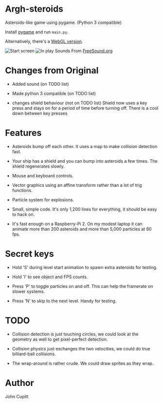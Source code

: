 # Argh-steroids

Asteroids-like game using pygame. 
(Python 3 compatible)

Install [pygame](http://pygame.org) and run `main.py`.

Alternatively, there's a [WebGL 
version](http://jcupitt.github.io/argh-steroids-webgl).

![Start screen](/screenshots/start_screen.png)
![In play](/screenshots/play.png)
Sounds From [FreeSound.org](https://www.freesound.org/)

# Changes from Original

* Added sound (on TODO list)

* Made python 3 compatible (on TODO list)

* changes shield behaviour (not on TODO list)
Shield now uses a key press and stays on for a period of time before turning off. There is a cool down between key presses

# Features

* Asteroids bump off each other. It uses a map to make collision detection
  fast.

* Your ship has a shield and you can bump into asteroids a few times. The
  shield regenerates slowly.

* Mouse and keyboard controls.

* Vector graphics using an affine transform rather than a lot of trig
  functions. 

* Particle system for explosions.

* Small, simple code. It's only 1,200 lines for everything, it should be easy 
  to hack on.

* It's fast enough on a Raspberry-Pi 2. On my modest laptop it can animate 
  more than 200 asteroids and more than 5,000 particles at 60 fps.

# Secret keys

* Hold 'S' during level start animation to spawn extra asteroids for testing.

* Hold 'I' to see object and FPS counts.

* Press 'P' to toggle particles on and off. This can help the framerate
  on slower systems.

* Press 'N' to skip to the next level. Handy for testing. 

# TODO
* Collision detection is just touching circles, we could look at the geometry
  as well to get pixel-perfect detection.

* Collision physics just exchanges the two velocities, we could do true
  billiard-ball collisions.

* The wrap-around is rather crude. We could draw sprites as they wrap.
 
# Author

John Cupitt
